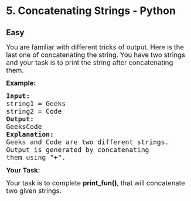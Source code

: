 # 5. Concatenating Strings - Python
## Easy
<div class="problem-statement">
                <p></p><p><span style="font-size:18px">You are familiar with different tricks of output. Here is the last one of concatenating the string. You have two strings and your task is to print the string after concatenating them.</span></p>

<p><span style="font-size:18px"><strong>Example:</strong></span></p>

<pre><span style="font-size:18px"><strong>Input:</strong>
string1 = Geeks
string2 = Code</span>
<span style="font-size:18px"><strong>Output:</strong>
GeeksCode</span>
<span style="font-size:18px"><strong>Explanation:</strong>
Geeks and Code are two different strings.
Output is generated by concatenating
them using "<strong>+</strong>".</span></pre>

<p><span style="font-size:18px"><strong>Your Task:</strong></span></p>

<p><span style="font-size:18px">Your task is to complete&nbsp;<strong>print_fun()</strong>, that will concatenate two given strings.</span></p>
 <p></p>
            </div>